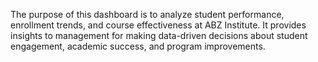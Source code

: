 The purpose of this dashboard is to analyze student performance, enrollment trends, and course effectiveness at ABZ Institute. It provides insights to management for making data-driven decisions about student engagement, academic success, and program improvements.

